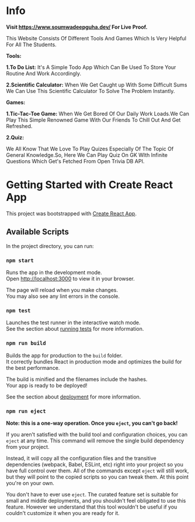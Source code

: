 # Info
**Visit https://www.soumwadeepguha.dev/ For Live Proof.**

This Website Consists Of Different Tools And Games Which Is Very Helpful For All The Students.

**Tools:**

**1.To Do List:**
It's A Simple Todo App Which Can Be Used To Store Your Routine And Work Accordingly.

**2.Scientific Calculator:**
When We Get Caught up With Some Difficult Sums We Can Use This Scientific Calculator To Solve The Problem Instantly.

**Games:**

**1.Tic-Tac-Toe Game:**
When We Get Bored Of Our Daily Work Loads.We Can Play This Simple Renowned Game With Our Friends To Chill Out And Get Refreshed.

**2.Quiz:**

We All Know That We Love To Play Quizes Especially Of The Topic Of General Knowledge.So, Here We Can Play Quiz On GK WIth Infinite Questions Which Get's Fetched From Open Trivia DB API.

# Getting Started with Create React App

This project was bootstrapped with [Create React App](https://github.com/facebook/create-react-app).

## Available Scripts

In the project directory, you can run:

### `npm start`

Runs the app in the development mode.\
Open [http://localhost:3000](http://localhost:3000) to view it in your browser.

The page will reload when you make changes.\
You may also see any lint errors in the console.

### `npm test`

Launches the test runner in the interactive watch mode.\
See the section about [running tests](https://facebook.github.io/create-react-app/docs/running-tests) for more information.

### `npm run build`

Builds the app for production to the `build` folder.\
It correctly bundles React in production mode and optimizes the build for the best performance.

The build is minified and the filenames include the hashes.\
Your app is ready to be deployed!

See the section about [deployment](https://facebook.github.io/create-react-app/docs/deployment) for more information.

### `npm run eject`

**Note: this is a one-way operation. Once you `eject`, you can't go back!**

If you aren't satisfied with the build tool and configuration choices, you can `eject` at any time. This command will remove the single build dependency from your project.

Instead, it will copy all the configuration files and the transitive dependencies (webpack, Babel, ESLint, etc) right into your project so you have full control over them. All of the commands except `eject` will still work, but they will point to the copied scripts so you can tweak them. At this point you're on your own.

You don't have to ever use `eject`. The curated feature set is suitable for small and middle deployments, and you shouldn't feel obligated to use this feature. However we understand that this tool wouldn't be useful if you couldn't customize it when you are ready for it.

